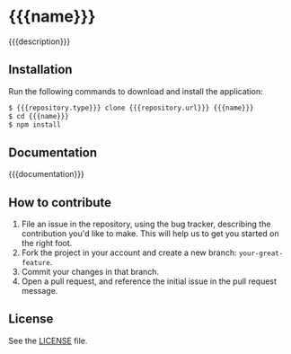 # {{{name}}}
{{{description}}}

## Installation
Run the following commands to download and install the application:

```sh
$ {{{repository.type}}} clone {{{repository.url}}} {{{name}}}
$ cd {{{name}}}
$ npm install
```

## Documentation
{{{documentation}}}

## How to contribute

1. File an issue in the repository, using the bug tracker, describing the
   contribution you'd like to make. This will help us to get you started on the
   right foot.
2. Fork the project in your account and create a new branch:
   `your-great-feature`.
3. Commit your changes in that branch.
4. Open a pull request, and reference the initial issue in the pull request
   message.

## License
See the [LICENSE](./LICENSE) file.
